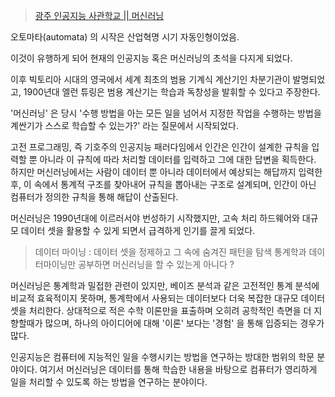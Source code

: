 > [광주 인공지능 사관학교 || 머신러닝](http://precourse.gj-aischool.com/lectures/3)

오토마타(automata) 의 시작은 산업혁명 시기 자동인형이었음.

이것이 유행하게 되어 현재의 인공지능 혹은 머신러닝의 초석을 다지게 되었다.

이후 빅토리아 시대의 영국에서 세계 최초의 범용 기계식 계산기인 차분기관이 발명되었고, 1900년대 엘런 튜링은 범용 계산기는 학습과 독창성을 발휘할 수 있다고 주장한다.

'머신러닝' 은 당시 '수행 방법을 아는 모든 일을 넘어서 지정한 작업을 수행하는 방법을 계싼기가 스스로 학습할 수 있는가?'
라는 질문에서 시작되었다. 

고전 프로그래밍, 즉 기호주의 인공지능 패러다임에서 인간은 인간이 설계한 규칙을 입력할 뿐 아니라 이 규칙에 따라 처리할 데이터를 입력하고 그에 대한 답변을 획득한다.
하지만 머신러닝에서는 사람이 데이터 뿐 아니라 데이터에서 예상되는 해답까지 입력한 후, 이 속에서 통계적 구조를 찾아내어 규칙을 뽑아내는 구조로 설계되며, 인간이 아닌 컴퓨터가 정의한 규칙을 통해 해답이 산출된다.

머신러닝은 1990년대에 이르러서야 번성하기 시작했지만, 고속 처리 하드웨어와 대규모 데이터 셋을 활용할 수 있게 되면서 급격하게 인기를 끌게 되었다.

> 데이터 마이닝 : 데이터 셋을 정제하고 그 속에 숨겨진 패턴을 탐색
> 통계학과 데이터마이닝만 공부하면 머신러닝을 할 수 있는게 아니다 ?  


머신러닝은 통계학과 밀접한 관련이 있지만, 베이즈 분석과 같은 고전적인 통계 분석에 비교적 효육적이지 못하며, 통계학에서 사용되는 데이터보다 더욱 복잡한 대규모 데이터 셋을 처리한다. 
상대적으로 적은 수학 이론만을 표출하며 오히려 공학적인 측면을 더 지향할때가 많으며, 하나의 아이디어에 대해 '이론' 보다는 '경험' 을 통해 입증되는 경우가 많다. 

인공지능은 컴퓨터에 지능적인 일을 수행시키는 방법을 연구하는 방대한 범위의 학문 분야이다. 여기서 머신러닝은 데이터를 통해 학습한 내용을 바탕으로 컴퓨터가 영리하게 일을 처리할 수 있도록 하는 방법을 연구하는 분야이다. 
